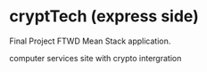 # cryptTech (express side)

Final Project FTWD Mean Stack application. 

computer services site with crypto intergration
